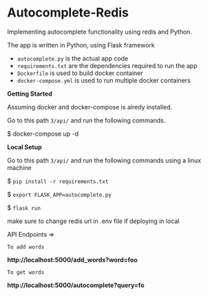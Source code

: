 # Autocomplete-Redis
Implementing autocomplete functionality using redis and Python.

The app is written in Python, using Flask framework 

 - `autocomplete.py` is the actual app code
 - `requirements.txt` are the dependencies required to run the app
 - `Dockerfile` is used to build docker container
 - `docker-compose.yml` is used to run multiple docker containers 


**Getting Started** 

Assuming docker and docker-compose is alredy installed.

Go to this path `3/api/` and run the following commands.

$ docker-compose up -d

**Local Setup**

Go to this path `3/api/` and run the following commands using a linux machine

$ `pip install -r requirements.txt`

$ `export FLASK_APP=autocomplete.py`

$ `flask run`

make sure to change redis url in .env file if deploying in local

API Endpoints =>

    To add words

**http://localhost:5000/add_words?word=foo**

    To get words

 **http://localhost:5000/autocomplete?query=fo**
